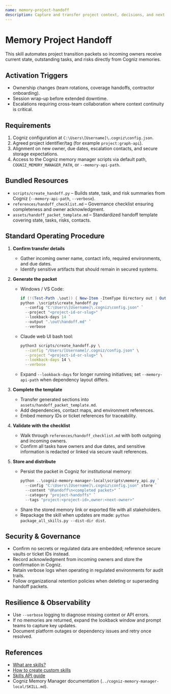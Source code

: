 ```yaml
---
name: memory-project-handoff
description: Capture and transfer project context, decisions, and next steps when handing work between teams or sessions.
---
```


# Memory Project Handoff

This skill automates project transition packets so incoming owners receive current state, outstanding tasks, and risks directly from Cogniz memories.

## Activation Triggers
- Ownership changes (team rotations, coverage handoffs, contractor onboarding).  
- Session wrap-up before extended downtime.  
- Escalations requiring cross-team collaboration where context continuity is critical.

## Requirements
1. Cogniz configuration at `C:\Users\[Username]\.cogniz\config.json`.  
2. Agreed project identifier/tag (for example `project:graph-api`).  
3. Alignment on new owner, due dates, escalation contacts, and secure storage expectations.  
4. Access to the Cogniz memory manager scripts via default path, `COGNIZ_MEMORY_MANAGER_PATH`, or `--memory-api-path`.

## Bundled Resources
- `scripts/create_handoff.py` – Builds state, task, and risk summaries from Cogniz (`--memory-api-path`, `--verbose`).  
- `references/handoff_checklist.md` – Governance checklist ensuring completeness and owner acknowledgment.  
- `assets/handoff_packet_template.md` – Standardized handoff template covering state, tasks, risks, contacts.

## Standard Operating Procedure
1. **Confirm transfer details**  
   - Gather incoming owner name, contact info, required environments, and due dates.  
   - Identify sensitive artifacts that should remain in secured systems.

2. **Generate the packet**  
   - Windows / VS Code:  
     ```powershell
     if (!(Test-Path .\out)) { New-Item -ItemType Directory out | Out-Null }
     python .\scripts\create_handoff.py `
       --config "C:\Users\[Username]\.cogniz\config.json" `
       --project "<project-id-or-slug>" `
       --lookback-days 14 `
       --output ".\out\handoff.md" `
       --verbose
     ```  
   - Claude web UI bash tool:  
     ```bash
     python3 scripts/create_handoff.py \
       --config "/Users/[Username]/.cogniz/config.json" \
       --project "<project-id-or-slug>" \
       --lookback-days 14 \
       --verbose
     ```  
   - Expand `--lookback-days` for longer running initiatives; set `--memory-api-path` when dependency layout differs.

3. **Complete the template**  
   - Transfer generated sections into `assets/handoff_packet_template.md`.  
   - Add dependencies, contact maps, and environment references.  
   - Embed memory IDs or ticket references for traceability.

4. **Validate with the checklist**  
   - Walk through `references/handoff_checklist.md` with both outgoing and incoming owners.  
   - Confirm all tasks have owners and due dates, and sensitive information is redacted or linked via secure vault references.

5. **Store and distribute**  
   - Persist the packet in Cogniz for institutional memory:  
     ```powershell
     python ..\cogniz-memory-manager-local\scripts\memory_api.py `
       --config "C:\Users\[Username]\.cogniz\config.json" store `
       --content "@handoff\n<completed packet>" `
       --category "project-handoffs" `
       --tags "project:<project-id>,owner:<next-owner>"
     ```  
   - Share the stored memory link or exported file with all stakeholders.  
   - Repackage the skill when updates are made: `python package_all_skills.py --dist-dir dist`.

## Security & Governance
- Confirm no secrets or regulated data are embedded; reference secure vaults or ticket IDs instead.  
- Record acknowledgment from incoming owners and store the confirmation in Cogniz.  
- Retain verbose logs when operating in regulated environments for audit trails.  
- Follow organizational retention policies when deleting or superseding handoff packets.

## Resilience & Observability
- Use `--verbose` logging to diagnose missing context or API errors.  
- If no memories are returned, expand the lookback window and prompt teams to capture key updates.  
- Document platform outages or dependency issues and retry once resolved.

## References
- [What are skills?](https://support.claude.com/en/articles/12512176-what-are-skills)  
- [How to create custom skills](https://support.claude.com/en/articles/12512198-how-to-create-custom-skills)  
- [Skills API guide](https://docs.claude.com/en/api/skills-guide)  
- Cogniz Memory Manager documentation (`../cogniz-memory-manager-local/SKILL.md`).

